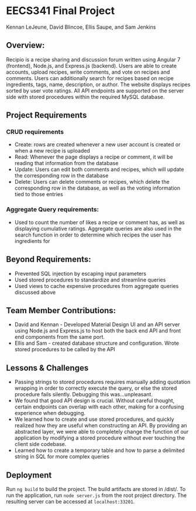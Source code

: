 # EECS341 Final Project

Kennan LeJeune, David Blincoe, Ellis Saupe, and Sam Jenkins

## Overview:

Recipio is a recipe sharing and discussion forum written using Angular 7 (frontend), Node.js, and Express.js (backend).  Users are able to create accounts, upload recipes, write comments, and vote on recipes and comments. Users can additionally search for recipes based on recipe ingredients, tags, name, description, or author.  The website displays recipes sorted by user vote ratings.  All API endpoints are supported on the server side with stored procedures within the required MySQL database.

## Project Requirements

### CRUD requirements

- Create: rows are created whenever a new user account is created or when a new recipe is uploaded
- Read: Whenever the page displays a recipe or comment, it will be reading that information from the database
- Update: Users can edit both comments and recipes, which will update the corresponding row in the database
- Delete: Users can delete comments or recipes, which delete the corresponding row in the database, as well as the voting information tied to those entries 

### Aggregate Query requirements:

- Used to count the number of likes a recipe or comment has, as well as displaying cumulative ratings. 
Aggregate queries are also used in the search function in order to determine which recipes the user has ingredients for

## Beyond Requirements:
- Prevented SQL injection by escaping input parameters
- Used stored procedures to standardize and streamline queries
- Used views to cache expensive procedures from aggregate queries discussed above

## Team Member Contributions:

- David and Kennan - Developed Material Design UI and an API server using Node.js and Express.js to host both the back end API and front end components from the same port.
- Ellis and Sam - created database structure and configuration.  Wrote stored procedures to be called by the API


## Lessons & Challenges

- Passing strings to stored procedures requires manually adding quotation wrapping in order to correctly execute the query, or else the stored procedure fails silently. Debugging this was...unpleasant. 
- We found that good API design is crucial. Without careful thought, certain endpoints can overlap with each other, making for a confusing experience when debugging.
- We learned how to create and use stored procedures, and quickly realized how they are useful when constructing an API. By providing an abstracted layer, we were able to completely change the function of our application by modifying a stored procedure without ever touching the client side codebase.
- Learned how to create a temporary table and how to parse a delimited string in SQL for more complex queries

## Deployment

Run `ng build` to build the project. The build artifacts are stored in /dist/.  To run the application, run `node server.js` from the root project directory.  The resulting server can be accessed at `localhost:33201`.

